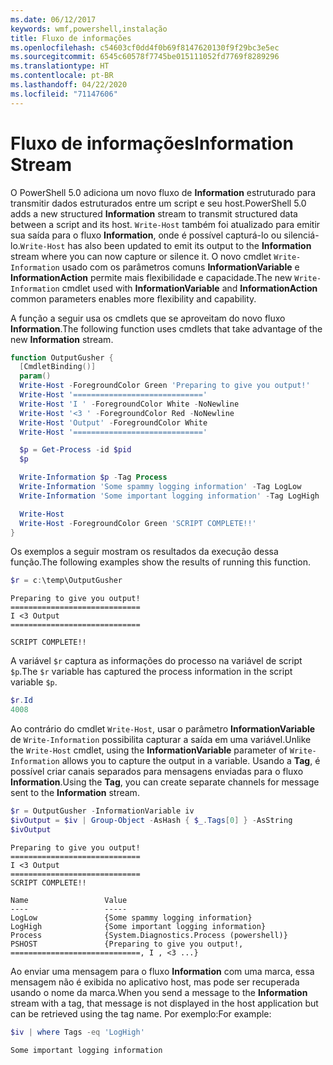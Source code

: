 ```yaml
---
ms.date: 06/12/2017
keywords: wmf,powershell,instalação
title: Fluxo de informações
ms.openlocfilehash: c54603cf0dd4f0b69f8147620130f9f29bc3e5ec
ms.sourcegitcommit: 6545c60578f7745be015111052fd7769f8289296
ms.translationtype: HT
ms.contentlocale: pt-BR
ms.lasthandoff: 04/22/2020
ms.locfileid: "71147606"
---
```

# <a name="information-stream"></a><span data-ttu-id="13c39-103">Fluxo de informações</span><span class="sxs-lookup"><span data-stu-id="13c39-103">Information Stream</span></span>

<span data-ttu-id="13c39-104">O PowerShell 5.0 adiciona um novo fluxo de **Information** estruturado para transmitir dados estruturados entre um script e seu host.</span><span class="sxs-lookup"><span data-stu-id="13c39-104">PowerShell 5.0 adds a new structured **Information** stream to transmit structured data between a script and its host.</span></span> <span data-ttu-id="13c39-105">`Write-Host` também foi atualizado para emitir sua saída para o fluxo **Information**, onde é possível capturá-lo ou silenciá-lo.</span><span class="sxs-lookup"><span data-stu-id="13c39-105">`Write-Host` has also been updated to emit its output to the **Information** stream where you can now capture or silence it.</span></span> <span data-ttu-id="13c39-106">O novo cmdlet `Write-Information` usado com os parâmetros comuns **InformationVariable** e **InformationAction** permite mais flexibilidade e capacidade.</span><span class="sxs-lookup"><span data-stu-id="13c39-106">The new `Write-Information` cmdlet used with **InformationVariable** and **InformationAction** common parameters enables more flexibility and capability.</span></span>

<span data-ttu-id="13c39-107">A função a seguir usa os cmdlets que se aproveitam do novo fluxo **Information**.</span><span class="sxs-lookup"><span data-stu-id="13c39-107">The following function uses cmdlets that take advantage of the new **Information** stream.</span></span>

```powershell
function OutputGusher {
  [CmdletBinding()]
  param()
  Write-Host -ForegroundColor Green 'Preparing to give you output!'
  Write-Host '============================='
  Write-Host 'I ' -ForegroundColor White -NoNewline
  Write-Host '<3 ' -ForegroundColor Red -NoNewline
  Write-Host 'Output' -ForegroundColor White
  Write-Host '============================='

  $p = Get-Process -id $pid
  $p

  Write-Information $p -Tag Process
  Write-Information 'Some spammy logging information' -Tag LogLow
  Write-Information 'Some important logging information' -Tag LogHigh

  Write-Host
  Write-Host -ForegroundColor Green 'SCRIPT COMPLETE!!'
}
```

<span data-ttu-id="13c39-108">Os exemplos a seguir mostram os resultados da execução dessa função.</span><span class="sxs-lookup"><span data-stu-id="13c39-108">The following examples show the results of running this function.</span></span>

```powershell
$r = c:\temp\OutputGusher
```

```Output
Preparing to give you output!
=============================
I <3 Output
=============================

SCRIPT COMPLETE!!
```

<span data-ttu-id="13c39-109">A variável `$r` captura as informações do processo na variável de script `$p`.</span><span class="sxs-lookup"><span data-stu-id="13c39-109">The `$r` variable has captured the process information in the script variable `$p`.</span></span>

```powershell
$r.Id
4008
```

<span data-ttu-id="13c39-110">Ao contrário do cmdlet `Write-Host`, usar o parâmetro **InformationVariable** de `Write-Information` possibilita capturar a saída em uma variável.</span><span class="sxs-lookup"><span data-stu-id="13c39-110">Unlike the `Write-Host` cmdlet, using the **InformationVariable** parameter of `Write-Information` allows you to capture the output in a variable.</span></span> <span data-ttu-id="13c39-111">Usando a **Tag**, é possível criar canais separados para mensagens enviadas para o fluxo **Information**.</span><span class="sxs-lookup"><span data-stu-id="13c39-111">Using the **Tag**, you can create separate channels for message sent to the **Information** stream.</span></span>

```powershell
$r = OutputGusher -InformationVariable iv
$ivOutput = $iv | Group-Object -AsHash { $_.Tags[0] } -AsString
$ivOutput
```

```Output
Preparing to give you output!
=============================
I <3 Output
=============================
SCRIPT COMPLETE!!

Name                 Value
----                 -----
LogLow               {Some spammy logging information}
LogHigh              {Some important logging information}
Process              {System.Diagnostics.Process (powershell)}
PSHOST               {Preparing to give you output!, =============================, I , <3 ...}
```

<span data-ttu-id="13c39-112">Ao enviar uma mensagem para o fluxo **Information** com uma marca, essa mensagem não é exibida no aplicativo host, mas pode ser recuperada usando o nome da marca.</span><span class="sxs-lookup"><span data-stu-id="13c39-112">When you send a message to the **Information** stream with a tag, that message is not displayed in the host application but can be retrieved using the tag name.</span></span> <span data-ttu-id="13c39-113">Por exemplo:</span><span class="sxs-lookup"><span data-stu-id="13c39-113">For example:</span></span>

```powershell
$iv | where Tags -eq 'LogHigh'
```

```Output
Some important logging information
```